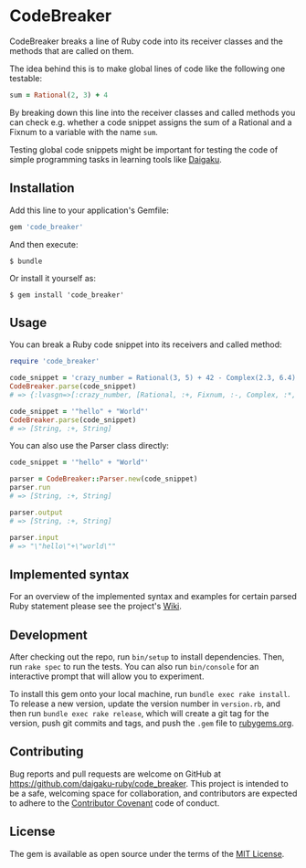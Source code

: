 # CodeBreaker

CodeBreaker breaks a line of Ruby code into its receiver classes and the methods
that are called on them.

The idea behind this is to make global lines of code like the following one testable:

```ruby
sum = Rational(2, 3) + 4
```

By breaking down this line into the receiver classes and called methods you can
check e.g. whether a code snippet assigns the sum of a Rational and a Fixnum to
a variable with the name `sum`.

Testing global code snippets might be important for testing the code of simple
programming tasks in learning tools like [Daigaku](https://github.com/daigaku-ruby/daigaku).

## Installation

Add this line to your application's Gemfile:

```ruby
gem 'code_breaker'
```

And then execute:

    $ bundle

Or install it yourself as:

    $ gem install 'code_breaker'

## Usage

You can break a Ruby code snippet into its receivers and called method:

```ruby
require 'code_breaker'

code_snippet = 'crazy_number = Rational(3, 5) + 42 - Complex(2.3, 6.4) * 1.2'
CodeBreaker.parse(code_snippet)
# => {:lvasgn=>[:crazy_number, [Rational, :+, Fixnum, :-, Complex, :*, Float]]}

code_snippet = '"hello" + "World"'
CodeBreaker.parse(code_snippet)
# => [String, :+, String]
```

You can also use the Parser class directly:

```ruby
code_snippet = '"hello" + "World"'

parser = CodeBreaker::Parser.new(code_snippet)
parser.run
# => [String, :+, String]

parser.output
# => [String, :+, String]

parser.input
# => "\"hello\"+\"world\""
```

## Implemented syntax

For an overview of the implemented syntax and examples for certain parsed Ruby statement please see the project's [Wiki](https://github.com/daigaku-ruby/code_breaker/wiki).

## Development

After checking out the repo, run `bin/setup` to install dependencies. Then, run `rake spec` to run the tests. You can also run `bin/console` for an interactive prompt that will allow you to experiment.

To install this gem onto your local machine, run `bundle exec rake install`. To release a new version, update the version number in `version.rb`, and then run `bundle exec rake release`, which will create a git tag for the version, push git commits and tags, and push the `.gem` file to [rubygems.org](https://rubygems.org).

## Contributing

Bug reports and pull requests are welcome on GitHub at https://github.com/daigaku-ruby/code_breaker. This project is intended to be a safe, welcoming space for collaboration, and contributors are expected to adhere to the [Contributor Covenant](contributor-covenant.org) code of conduct.


## License

The gem is available as open source under the terms of the [MIT License](http://opensource.org/licenses/MIT).

